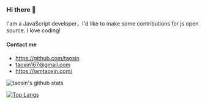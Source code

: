 ### Hi there 👋

I'am a JavaScript developer，I'd like to make some contributions for js open source. I love coding!


#### Contact me

- https://github.com/taosin
- taoxin167@gmail.com
- https://iamtaoxin.com/


![taosin's github stats](https://github-readme-stats.vercel.app/api?username=taosin&show_icons=true&theme=radical)

[![Top Langs](https://github-readme-stats.vercel.app/api/top-langs/?username=taosin&layout=compact)](https://github.com/taosin)
